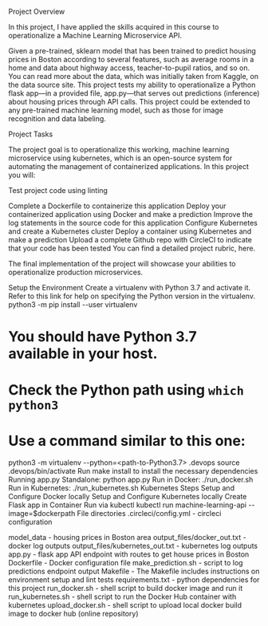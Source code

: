 Project Overview

In this project, I have applied the skills acquired in this course to operationalize a Machine Learning Microservice API.

Given a pre-trained, sklearn model that has been trained to predict housing prices in Boston according to several features, such as average rooms in a home and data about highway access, teacher-to-pupil ratios, and so on. You can read more about the data, which was initially taken from Kaggle, on the data source site. This project tests my ability to operationalize a Python flask app—in a provided file, app.py—that serves out predictions (inference) about housing prices through API calls. This project could be extended to any pre-trained machine learning model, such as those for image recognition and data labeling.

Project Tasks

The project goal is to operationalize this working, machine learning microservice using kubernetes, which is an open-source system for automating the management of containerized applications. In this project you will:

Test project code using linting

Complete a Dockerfile to containerize this application
Deploy your containerized application using Docker and make a prediction
Improve the log statements in the source code for this application
Configure Kubernetes and create a Kubernetes cluster
Deploy a container using Kubernetes and make a prediction
Upload a complete Github repo with CircleCI to indicate that your code has been tested
You can find a detailed project rubric, here.

The final implementation of the project will showcase your abilities to operationalize production microservices.

Setup the Environment
Create a virtualenv with Python 3.7 and activate it. Refer to this link for help on specifying the Python version in the virtualenv.
python3 -m pip install --user virtualenv

# You should have Python 3.7 available in your host. 
# Check the Python path using `which python3`
# Use a command similar to this one:

python3 -m virtualenv --python=<path-to-Python3.7> .devops
source .devops/bin/activate
Run make install to install the necessary dependencies
Running app.py
Standalone: python app.py
Run in Docker: ./run_docker.sh
Run in Kubernetes: ./run_kubernetes.sh
Kubernetes Steps
Setup and Configure Docker locally
Setup and Configure Kubernetes locally
Create Flask app in Container
Run via kubectl kubectl run machine-learning-api --image=$dockerpath
File directories
.circleci/config.yml - circleci configuration

model_data - housing prices in Boston area
output_files/docker_out.txt - docker log outputs
output_files/kubernetes_out.txt - kubernetes log outputs
app.py - flask app API endpoint with routes to get house prices in Boston
Dockerfile - Docker configuration file
make_prediction.sh - script to log predictions endpoint output
Makefile - The Makefile includes instructions on environment setup and lint tests
requirements.txt - python dependencies for this project
run_docker.sh - shell script to build docker image and run it
run_kubernetes.sh - shell script to run the Docker Hub container with kubernetes
upload_docker.sh - shell script to upload local docker build image to docker hub (online repository)
